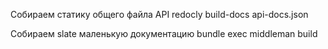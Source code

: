 Собираем статику общего файла API
redocly build-docs api-docs.json

Собираем slate маленькую документацию
bundle exec middleman build
